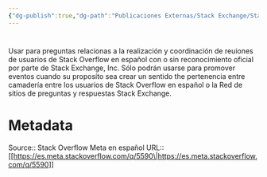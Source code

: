 ```yaml
---
{"dg-publish":true,"dg-path":"Publicaciones Externas/Stack Exchange/Stack Overflow en español/Stack Overflow en español Meta/es.meta.stackoverflow.com-5590.md","permalink":"/publicaciones-externas/stack-exchange/stack-overflow-en-espanol/stack-overflow-en-espanol-meta/es-meta-stackoverflow-com-5590/","hide":true,"noteIcon":"\"0\"","created":"2024-04-03T12:49:10.374-06:00","updated":"2024-04-05T16:44:04.612-06:00"}
---
```


# 

Usar para preguntas relacionas a la realización y coordinación de reuiones de usuarios de Stack Overflow en español con o sin reconocimiento oficial por parte de Stack Exchange, Inc. Sólo podrán usarse para promover eventos cuando su
proposíto sea crear un sentido the pertenencia entre camadería entre los usuarios de Stack Overflow en español o la Red de sitios de preguntas y respuestas Stack Exchange.

# Metadata
Source:: Stack Overflow Meta en español
URL:: [[https://es.meta.stackoverflow.com/q/5590\|https://es.meta.stackoverflow.com/q/5590]]

